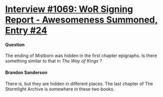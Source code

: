 # [Interview #1069: WoR Signing Report - Awesomeness Summoned, Entry #24](https://www.theoryland.com/intvmain.php?i=1069#24)

#### Question

The ending of Mistborn was hidden in the first chapter epigraphs. Is there something similar to that in
*The Way of Kings*
?

#### Brandon Sanderson

There is, but they are hidden in different places. The last chapter of The Stormlight Archive is somewhere in these two books.

